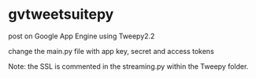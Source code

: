 # gvtweetsuitepy
post on Google App Engine using Tweepy2.2

change the main.py file with app key, secret and access tokens

Note: the SSL is commented in the streaming.py within the Tweepy folder.

